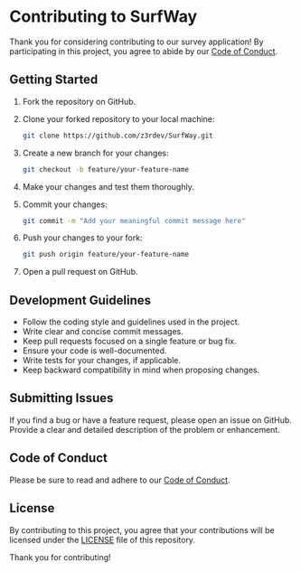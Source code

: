 # Contributing to SurfWay

Thank you for considering contributing to our survey application! By participating in this project, you agree to abide by our [Code of Conduct](CODE_OF_CONDUCT.md).

## Getting Started

1. Fork the repository on GitHub.
2. Clone your forked repository to your local machine:

   ```bash
   git clone https://github.com/z3rdev/SurfWay.git
   ```

3. Create a new branch for your changes:

   ```bash
   git checkout -b feature/your-feature-name
   ```

4. Make your changes and test them thoroughly.

5. Commit your changes:

   ```bash
   git commit -m "Add your meaningful commit message here"
   ```

6. Push your changes to your fork:

   ```bash
   git push origin feature/your-feature-name
   ```

7. Open a pull request on GitHub.

## Development Guidelines

- Follow the coding style and guidelines used in the project.
- Write clear and concise commit messages.
- Keep pull requests focused on a single feature or bug fix.
- Ensure your code is well-documented.
- Write tests for your changes, if applicable.
- Keep backward compatibility in mind when proposing changes.

## Submitting Issues

If you find a bug or have a feature request, please open an issue on GitHub. Provide a clear and detailed description of the problem or enhancement.

## Code of Conduct

Please be sure to read and adhere to our [Code of Conduct](CODE_OF_CONDUCT.md).

## License

By contributing to this project, you agree that your contributions will be licensed under the [LICENSE](LICENSE) file of this repository.

Thank you for contributing!
